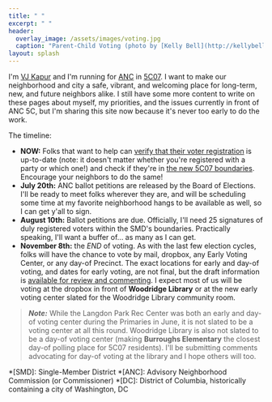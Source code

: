 ```yaml
---
title: " "
excerpt: " "
header:
  overlay_image: /assets/images/voting.jpg
  caption: "Parent-Child Voting (photo by [Kelly Bell](http://kellybellphotography.com))"
layout: splash
---
```

I'm [VJ Kapur](/vj/) and I'm running for [ANC](/ancs/) in [5C07](/5c07/). I want to make our neighborhood and city a safe, vibrant, and welcoming place for long-term, new, and future neighbors alike. I still have some more content to write on these pages about myself, my priorities, and the issues currently in front of ANC 5C, but I'm sharing this site now because it's never too early to do the work.

The timeline:
- **NOW:** Folks that want to help can [verify that their voter registration](https://www.dcboe.org/Voters/Register-To-Vote/Check-Voter-Registration-Status) is up-to-date (note: it doesn't matter whether you're registered with a party or which one!) and check if they're in [the new 5C07 boundaries](/5c07/). Encourage your neighbors to do the same!
- **July 20th:** ANC ballot petitions are released by the Board of Elections. I'll be ready to meet folks wherever they are, and will be scheduling some time at my favorite neighborhood hangs to be available as well, so I can get y'all to sign.
- **August 10th:** Ballot petitions are due. Officially, I'll need 25 signatures of duly registered voters within the SMD's boundaries. Practically speaking, I'll want a buffer of... as many as I can get.
- **November 8th:** the *END* of voting. As with the last few election cycles, folks will have the chance to vote by mail, dropbox, any Early Voting Center, or any day-of Precinct. The exact locations for early and day-of voting, and dates for early voting, are not final, but the draft information is [available for review and commenting](https://www.dcboe.org/Elections/2022-Elections). I expect most of us will be voting at the dropbox in front of **Woodridge Library** or at the new early voting center slated for the Woodridge Library community room.

>_**Note:**_ While the Langdon Park Rec Center was both an early and day-of voting center during the Primaries in June, it is not slated to be a voting center at all this round. Woodridge Library is also not slated to be a day-of voting center (making **Burroughs Elementary** the closest day-of polling place for 5C07 residents). I'll be submitting comments advocating for day-of voting at the library and I hope others will too.

*[SMD]: Single-Member District
*[ANC]: Advisory Neighborhood Commission (or Commissioner)
*[DC]: District of Columbia, historically containing a city of Washington, DC
